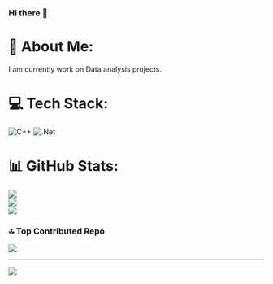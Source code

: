 ### Hi there 👋

# 💫 About Me:
I am currently work on Data analysis projects.


# 💻 Tech Stack:
![C++](https://img.shields.io/badge/c++-%2300599C.svg?style=flat&logo=c%2B%2B&logoColor=white) ![.Net](https://img.shields.io/badge/.NET-5C2D91?style=flat&logo=.net&logoColor=white)
# 📊 GitHub Stats:
![](https://github-readme-stats.vercel.app/api?username=kdrm2000&theme=vue-dark&hide_border=false&include_all_commits=true&count_private=true)<br/>
![](https://github-readme-streak-stats.herokuapp.com/?user=kdrm2000&theme=vue-dark&hide_border=false)<br/>
![](https://github-readme-stats.vercel.app/api/top-langs/?username=kdrm2000&theme=vue-dark&hide_border=false&include_all_commits=true&count_private=true&layout=compact)

### 🔝 Top Contributed Repo
![](https://github-contributor-stats.vercel.app/api?username=kdrm2000&limit=5&theme=dark&combine_all_yearly_contributions=true)

---
[![](https://visitcount.itsvg.in/api?id=kdrm2000&icon=0&color=0)](https://visitcount.itsvg.in)

<!-- Proudly created with GPRM ( https://gprm.itsvg.in ) -->
